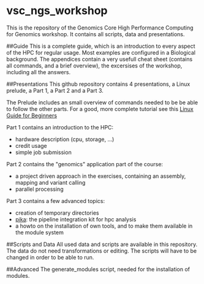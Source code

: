 # vsc_ngs_workshop
This is the repository of the Genomics Core High Performance Computing for Genomics workshop.
It contains all scripts, data and presentations.

##Guide
This is a complete guide, which is an introduction to every aspect of the HPC for regular usage.
Most examples are configured in a Biological background. The appendices contain a very usefull cheat sheet (contains all commands, and a brief overview), the excersises of the workshop, including all the answers.

##Presentations
This github repository contains 4 presentations, a Linux prelude, a Part 1, a Part 2 and a Part 3.

The Prelude includes an small overview of commands needed to be be able to follow the other parts. For a good, more complete tutorial see this [Linux Guide for Beginners](http://www.ee.surrey.ac.uk/Teaching/Unix/ "Linux Guide for Beginners")

Part 1 contains an introduction to the HPC:
* hardware description (cpu, storage, ...)
* credit usage
* simple job submission

Part 2 contains the "genomics" application part of the course:
* a project driven approach in the exercises, containing an assembly, mapping and variant calling
* parallel processing

Part 3 contains a few advanced topics:
* creation of temporary directories
* [pika](https://github.com/GenomicsCoreLeuven/pika "pika: the pipeline integration kit for hpc analysis"): the pipeline integration kit for hpc analysis
* a howto on the installation of own tools, and to make them available in the module system

##Scripts and Data
All used data and scripts are available in this repository.
The data do not need transformations or editing.
The scripts will have to be changed in order to be able to run.

##Advanced
The generate_modules script, needed for the installation of modules.

